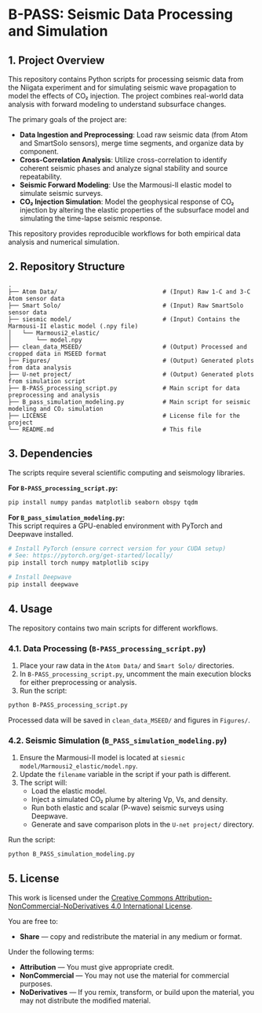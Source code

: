 
# B-PASS: Seismic Data Processing and Simulation

## 1. Project Overview
This repository contains Python scripts for processing seismic data from the Niigata experiment and for simulating seismic wave propagation to model the effects of CO₂ injection. The project combines real-world data analysis with forward modeling to understand subsurface changes.

The primary goals of the project are:

- **Data Ingestion and Preprocessing**: Load raw seismic data (from Atom and SmartSolo sensors), merge time segments, and organize data by component.
- **Cross-Correlation Analysis**: Utilize cross-correlation to identify coherent seismic phases and analyze signal stability and source repeatability.
- **Seismic Forward Modeling**: Use the Marmousi-II elastic model to simulate seismic surveys.
- **CO₂ Injection Simulation**: Model the geophysical response of CO₂ injection by altering the elastic properties of the subsurface model and simulating the time-lapse seismic response.

This repository provides reproducible workflows for both empirical data analysis and numerical simulation.

## 2. Repository Structure
```
.
├── Atom Data/                              # (Input) Raw 1-C and 3-C Atom sensor data 
├── Smart Solo/                             # (Input) Raw SmartSolo sensor data 
├── siesmic model/                          # (Input) Contains the Marmousi-II elastic model (.npy file)
│   └── Marmousi2_elastic/
│       └── model.npy
├── clean_data_MSEED/                       # (Output) Processed and cropped data in MSEED format 
├── Figures/                                # (Output) Generated plots from data analysis
├── U-net project/                          # (Output) Generated plots from simulation script 
├── B-PASS_processing_script.py             # Main script for data preprocessing and analysis
├── B_pass_simulation_modeling.py           # Main script for seismic modeling and CO₂ simulation
├── LICENSE                                 # License file for the project
└── README.md                               # This file
```

## 3. Dependencies
The scripts require several scientific computing and seismology libraries.

**For `B-PASS_processing_script.py`:**
```bash
pip install numpy pandas matplotlib seaborn obspy tqdm
```

**For `B_pass_simulation_modeling.py`:**  
This script requires a GPU-enabled environment with PyTorch and Deepwave installed.

```bash
# Install PyTorch (ensure correct version for your CUDA setup)
# See: https://pytorch.org/get-started/locally/
pip install torch numpy matplotlib scipy

# Install Deepwave
pip install deepwave
```

## 4. Usage
The repository contains two main scripts for different workflows.

### 4.1.  Data Processing (`B-PASS_processing_script.py`)
1. Place your raw data in the `Atom Data/` and `Smart Solo/` directories.  
2. In `B-PASS_processing_script.py`, uncomment the main execution blocks for either preprocessing or analysis.  
3. Run the script:
```bash
python B-PASS_processing_script.py
```
Processed data will be saved in `clean_data_MSEED/` and figures in `Figures/`.

### 4.2. Seismic Simulation (`B_PASS_simulation_modeling.py`)
1. Ensure the Marmousi-II model is located at `siesmic model/Marmousi2_elastic/model.npy`.  
2. Update the `filename` variable in the script if your path is different.  
3. The script will:
   - Load the elastic model.
   - Inject a simulated CO₂ plume by altering Vp, Vs, and density.
   - Run both elastic and scalar (P-wave) seismic surveys using Deepwave.
   - Generate and save comparison plots in the `U-net project/` directory.

Run the script:
```bash
python B_PASS_simulation_modeling.py
```

## 5. License
This work is licensed under the [Creative Commons Attribution-NonCommercial-NoDerivatives 4.0 International License](LICENSE).

You are free to:

- **Share** — copy and redistribute the material in any medium or format.

Under the following terms:

- **Attribution** — You must give appropriate credit.
- **NonCommercial** — You may not use the material for commercial purposes.
- **NoDerivatives** — If you remix, transform, or build upon the material, you may not distribute the modified material.
